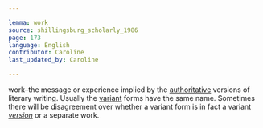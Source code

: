 ```yaml
---

lemma: work
source: shillingsburg_scholarly_1986
page: 173
language: English
contributor: Caroline
last_updated_by: Caroline

---
```


work–the message or experience implied by the [authoritative](authoritative.html) versions of literary writing. Usually the [variant](variant.html) forms have the same name. Sometimes there will be disagreement over whether a variant form is in fact a variant _[version](version.html)_ or a separate work.
